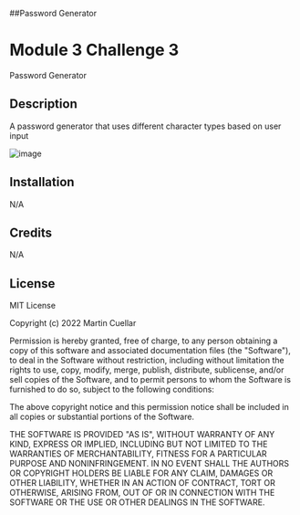 ##Password Generator

# Module 3 Challenge 3
Password Generator
 
## Description

A password generator that uses different character types based on user input

![image](https://user-images.githubusercontent.com/118318413/209205400-b9ee964c-8a49-406b-afe8-dcc88ea7b19b.png)


## Installation
 
N/A

 
## Credits
 
N/A
 
## License
 
MIT License
 
Copyright (c) 2022 Martin Cuellar
 
Permission is hereby granted, free of charge, to any person obtaining a copy
of this software and associated documentation files (the "Software"), to deal
in the Software without restriction, including without limitation the rights
to use, copy, modify, merge, publish, distribute, sublicense, and/or sell
copies of the Software, and to permit persons to whom the Software is
furnished to do so, subject to the following conditions:
 
The above copyright notice and this permission notice shall be included in all
copies or substantial portions of the Software.
 
THE SOFTWARE IS PROVIDED "AS IS", WITHOUT WARRANTY OF ANY KIND, EXPRESS OR
IMPLIED, INCLUDING BUT NOT LIMITED TO THE WARRANTIES OF MERCHANTABILITY,
FITNESS FOR A PARTICULAR PURPOSE AND NONINFRINGEMENT. IN NO EVENT SHALL THE
AUTHORS OR COPYRIGHT HOLDERS BE LIABLE FOR ANY CLAIM, DAMAGES OR OTHER
LIABILITY, WHETHER IN AN ACTION OF CONTRACT, TORT OR OTHERWISE, ARISING FROM,
OUT OF OR IN CONNECTION WITH THE SOFTWARE OR THE USE OR OTHER DEALINGS IN THE
SOFTWARE.
